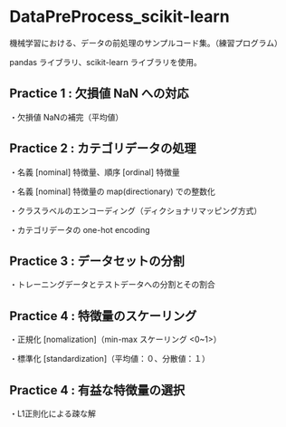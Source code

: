 <a name="DataPreProcess_scikit-learn"></a>
# DataPreProcess_scikit-learn

機械学習における、データの前処理のサンプルコード集。（練習プログラム）

pandas ライブラリ、scikit-learn ライブラリを使用。

## Practice 1 : 欠損値 NaN への対応

・欠損値 NaNの補完（平均値）
 
## Practice 2 : カテゴリデータの処理

・名義 [nominal] 特徴量、順序 [ordinal] 特徴量

・名義 [nominal] 特徴量の map(directionary) での整数化

・クラスラベルのエンコーディング（ディクショナリマッピング方式）

・カテゴリデータの one-hot encoding

## Practice 3 : データセットの分割

・トレーニングデータとテストデータへの分割とその割合

## Practice 4 : 特徴量のスケーリング

・正規化 [nomalization]（min-max スケーリング <0~1>）

・標準化 [standardization]（平均値：０、分散値：１）

## Practice 4 : 有益な特徴量の選択

・L1正則化による疎な解
